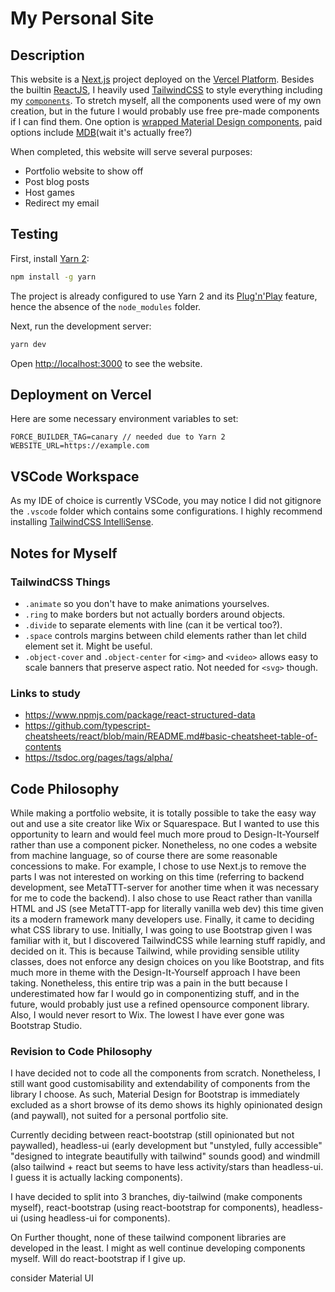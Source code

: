 # My Personal Site

## Description

This website is a [Next.js](https://nextjs.org/) project deployed on the [Vercel Platform](https://vercel.com/). Besides the builtin [ReactJS](https://reactjs.org/), I heavily used [TailwindCSS](https://tailwindcss.com/) to style everything including my [`components`](/components). To stretch myself, all the components used were of my own creation, but in the future I would probably use free pre-made components if I can find them. One option is [wrapped Material Design components](https://material.io/components), paid options include [MDB](https://mdbootstrap.com/docs/react/)(wait it's actually free?)

When completed, this website will serve several purposes:

- Portfolio website to show off
- Post blog posts
- Host games
- Redirect my email

## Testing

First, install [Yarn 2](https://yarnpkg.com/):

```bash
npm install -g yarn
```

The project is already configured to use Yarn 2 and its [Plug'n'Play](https://yarnpkg.com/features/pnp) feature, hence the absence of the `node_modules` folder.

Next, run the development server:

```bash
yarn dev
```

Open [http://localhost:3000](http://localhost:3000) to see the website.

## Deployment on Vercel

Here are some necessary environment variables to set:

```env
FORCE_BUILDER_TAG=canary // needed due to Yarn 2
WEBSITE_URL=https://example.com
```

## VSCode Workspace

As my IDE of choice is currently VSCode, you may notice I did not gitignore the `.vscode` folder which contains some configurations. I highly recommend installing [TailwindCSS IntelliSense](https://marketplace.visualstudio.com/items?itemName=bradlc.vscode-tailwindcss).

## Notes for Myself

### TailwindCSS Things

- `.animate` so you don't have to make animations yourselves.
- `.ring` to make borders but not actually borders around objects.
- `.divide` to separate elements with line (can it be vertical too?).
- `.space` controls margins between child elements rather than let child element set it. Might be useful.
- `.object-cover` and `.object-center` for `<img>` and `<video>` allows easy to scale banners that preserve aspect ratio. Not needed for `<svg>` though.

### Links to study

- <https://www.npmjs.com/package/react-structured-data>
- <https://github.com/typescript-cheatsheets/react/blob/main/README.md#basic-cheatsheet-table-of-contents>
- <https://tsdoc.org/pages/tags/alpha/>

## Code Philosophy

While making a portfolio website, it is totally possible to take the easy way out and use a site creator like Wix or Squarespace. But I wanted to use this opportunity to learn and would feel much more proud to Design-It-Yourself rather than use a component picker. Nonetheless, no one codes a website from machine language, so of course there are some reasonable concessions to make. For example, I chose to use Next.js to remove the parts I was not interested on working on this time (referring to backend development, see MetaTTT-server for another time when it was necessary for me to code the backend). I also chose to use React rather than vanilla HTML and JS (see MetaTTT-app for literally vanilla web dev) this time given its a modern framework many developers use. Finally, it came to deciding what CSS library to use. Initially, I was going to use Bootstrap given I was familiar with it, but I discovered TailwindCSS while learning stuff rapidly, and decided on it. This is because Tailwind, while providing sensible utility classes, does not enforce any design choices on you like Bootstrap, and fits much more in theme with the Design-It-Yourself approach I have been taking. Nonetheless, this entire trip was a pain in the butt because I underestimated how far I would go in componentizing stuff, and in the future, would probably just use a refined opensource component library. Also, I would never resort to Wix. The lowest I have ever gone was Bootstrap Studio.

### Revision to Code Philosophy

I have decided not to code all the components from scratch. Nonetheless, I still want good customisability and extendability of components from the library I choose. As such, Material Design for Bootstrap is immediately excluded as a short browse of its demo shows its highly opinionated design (and paywall), not suited for a personal portfolio site.

Currently deciding between react-bootstrap (still opinionated but not paywalled), headless-ui (early development but "unstyled, fully accessible" "designed to integrate beautifully with tailwind" sounds good) and windmill (also tailwind + react but seems to have less activity/stars than headless-ui. I guess it is actually lacking components).

I have decided to split into 3 branches, diy-tailwind (make components myself), react-bootstrap (using react-bootstrap for components), headless-ui (using headless-ui for components).

On Further thought, none of these tailwind component libraries are developed in the least. I might as well continue developing components myself. Will do react-bootstrap if I give up.

consider Material UI
